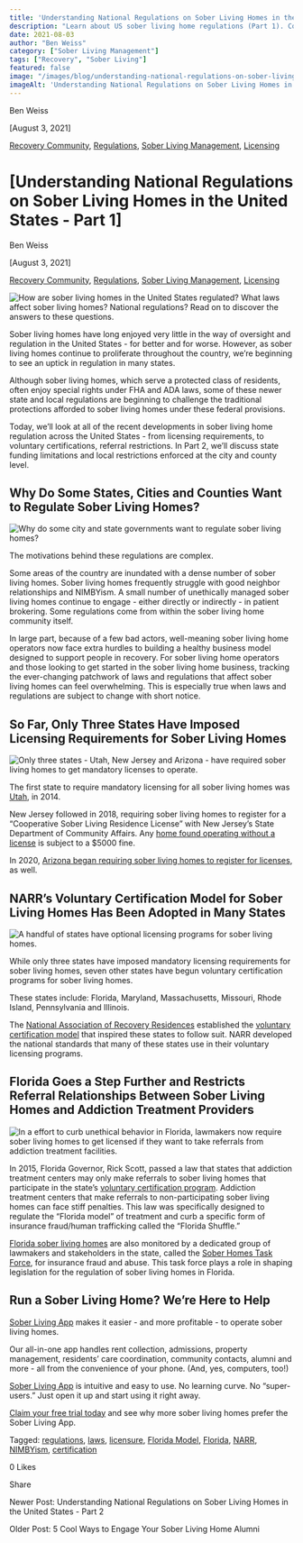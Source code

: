 ```yaml
---
title: 'Understanding National Regulations on Sober Living Homes in the United States - Part 1'
description: "Learn about US sober living home regulations (Part 1). Covers licensing, voluntary certifications & referral rules impacting recovery residences nationwide."
date: 2021-08-03
author: "Ben Weiss"
category: ["Sober Living Management"]
tags: ["Recovery", "Sober Living"]
featured: false
image: "/images/blog/understanding-national-regulations-on-sober-living-homes-in-the-united-states-part-1/Screen_Shot_2021-07-29_at_5.15.42_PM.png"
imageAlt: 'Understanding National Regulations on Sober Living Homes in the United States - Part 1'
---
```


Ben Weiss

[August 3, 2021]

[Recovery Community](/sober-living-app-blog/category/Recovery+Community), [Regulations](/sober-living-app-blog/category/Regulations), [Sober Living Management](/sober-living-app-blog/category/Sober+Living+Management), [Licensing](/sober-living-app-blog/category/Licensing)

#  [Understanding National Regulations on Sober Living Homes in the United States - Part 1]

Ben Weiss

[August 3, 2021]

[Recovery Community](/sober-living-app-blog/category/Recovery+Community), [Regulations](/sober-living-app-blog/category/Regulations), [Sober Living Management](/sober-living-app-blog/category/Sober+Living+Management), [Licensing](/sober-living-app-blog/category/Licensing)

![How are sober living homes in the United States regulated? What laws affect sober living homes? National regulations? Read on to discover the answers to these questions.](/images/blog/understanding-national-regulations-on-sober-living-homes-in-the-united-states-part-1/Screen_Shot_2021-07-29_at_5.15.06_PM.png)

Sober living homes have long enjoyed very little in the way of oversight and regulation in the United States - for better and for worse. However, as sober living homes continue to proliferate throughout the country, we’re beginning to see an uptick in regulation in many states. 

Although sober living homes, which serve a protected class of residents, often enjoy special rights under FHA and ADA laws, some of these newer state and local regulations are beginning to challenge the traditional protections afforded to sober living homes under these federal provisions. 

Today, we’ll look at all of the recent developments in sober living home regulation across the United States - from licensing requirements, to voluntary certifications, referral restrictions. In Part 2, we’ll discuss state funding limitations and local restrictions enforced at the city and county level. 

## Why Do Some States, Cities and Counties Want to Regulate Sober Living Homes?

![Why do some city and state governments want to regulate sober living homes?](/images/blog/understanding-national-regulations-on-sober-living-homes-in-the-united-states-part-1/Screen_Shot_2021-07-29_at_5.15.42_PM.png)

The motivations behind these regulations are complex. 

Some areas of the country are inundated with a dense number of sober living homes. Sober living homes frequently struggle with good neighbor relationships and NIMBYism. A small number of unethically managed sober living homes continue to engage - either directly or indirectly - in patient brokering. Some regulations come from within the sober living home community itself.   

In large part, because of a few bad actors, well-meaning sober living home operators now face extra hurdles to building a healthy business model designed to support people in recovery. For sober living home operators and those looking to get started in the sober living home business, tracking the ever-changing patchwork of laws and regulations that affect sober living homes can feel overwhelming. This is especially true when laws and regulations are subject to change with short notice. 

## So Far, Only Three States Have Imposed Licensing Requirements for Sober Living Homes 

![Only three states - Utah, New Jersey and Arizona - have required sober living homes to get mandatory licenses to operate.](/images/blog/understanding-national-regulations-on-sober-living-homes-in-the-united-states-part-1/Screen_Shot_2021-07-29_at_5.16.06_PM.png)

The first state to require mandatory licensing for all sober living homes was [Utah](https://archive.sltrib.com/article.php?id=3462799&itype=CMSID), in 2014. 

New Jersey followed in 2018, requiring sober living homes to register for a “Cooperative Sober Living Residence License” with New Jersey’s State Department of Community Affairs. Any [home found operating without a license](https://www.nj.com/monmouth/2020/01/officials-crack-down-on-unlicensed-sober-living-home-hours-after-njcom-report.html) is subject to a $5000 fine. 

In 2020, [Arizona began requiring sober living homes to register for licenses](https://tucson.com/news/arizona_news/judge-allows-arizona-to-enforce-new-regulations-on-sober-living-homes/article_186de6d1-0e0f-5f26-bf50-6c7b7267cd17.html), as well. 

## NARR’s Voluntary Certification Model for Sober Living Homes Has Been Adopted in Many States 

![A handful of states have optional licensing programs for sober living homes.](/images/blog/understanding-national-regulations-on-sober-living-homes-in-the-united-states-part-1/Screen_Shot_2021-07-29_at_5.16.35_PM.png)

While only three states have imposed mandatory licensing requirements for sober living homes, seven other states have begun voluntary certification programs for sober living homes. 

These states include: Florida, Maryland, Massachusetts, Missouri, Rhode Island, Pennsylvania and Illinois. 

The [National Association of Recovery Residences](https://narronline.org/) established the [voluntary certification model](https://narronline.org/affiliate-services/standards-and-certification-program/) that inspired these states to follow suit. NARR developed the national standards that many of these states use in their voluntary licensing programs. 

## Florida Goes a Step Further and Restricts Referral Relationships Between Sober Living Homes and Addiction Treatment Providers 

![In a effort to curb unethical behavior in Florida, lawmakers now require sober living homes to get licensed if they want to take referrals from addiction treatment facilities.](/images/blog/understanding-national-regulations-on-sober-living-homes-in-the-united-states-part-1/Screen_Shot_2021-07-29_at_5.18.56_PM.png)

In 2015, Florida Governor, Rick Scott, passed a law that states that addiction treatment centers may only make referrals to sober living homes that participate in the state’s [voluntary certification program](https://www.myflfamilies.com/service-programs/samh/recovery-residence/). Addiction treatment centers that make referrals to non-participating sober living homes can face stiff penalties. This law was specifically designed to regulate the “Florida model” of treatment and curb a specific form of insurance fraud/human trafficking called the “Florida Shuffle.” 

[Florida sober living homes](https://soberlivingapp.com/sober-living-app-blog/2021/5/18/considering-opening-a-sober-living-home-in-florida-heres-how) are also monitored by a dedicated group of lawmakers and stakeholders in the state, called the [Sober Homes Task Force](http://www.sa15.state.fl.us/stateattorney/SoberHomes/indexSH.htm), for insurance fraud and abuse. This task force plays a role in shaping legislation for the regulation of sober living homes in Florida.

## Run a Sober Living Home? We’re Here to Help 

[Sober Living App](/) makes it easier - and more profitable - to operate sober living homes. 

Our all-in-one app handles rent collection, admissions, property management, residents’ care coordination, community contacts, alumni and more - all from the convenience of your phone. (And, yes, computers, too!) 

[Sober Living App](/) is intuitive and easy to use. No learning curve. No “super-users.” Just open it up and start using it right away. 

[Claim your free trial today](https://behavehealth.com/get-started) and see why more sober living homes prefer the Sober Living App.

Tagged: [regulations](/sober-living-app-blog/tag/regulations), [laws](https://soberlivingapp.com/sober-living-app-blog/tag/laws), [licensure](/sober-living-app-blog/tag/licensure), [Florida Model](/sober-living-app-blog/tag/Florida+Model), [Florida](/sober-living-app-blog/tag/Florida), [NARR](/sober-living-app-blog/tag/NARR), [NIMBYism](/sober-living-app-blog/tag/NIMBYism), [certification](/sober-living-app-blog/tag/certification)

0 Likes

Share

Newer Post: Understanding National Regulations on Sober Living Homes in the United States - Part 2

Older Post: 5 Cool Ways to Engage Your Sober Living Home Alumni